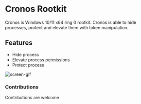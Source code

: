 # Cronos Rootkit
Cronos is Windows 10/11 x64 ring 0 rootkit. Cronos is able to hide processes, protect and elevate them with token manipulation.

## Features
- Hide process
- Elevate process permissions
- Protect process

![screen-gif](./gif/gif.gif)

### Contributions 
Contributions are welcome 
